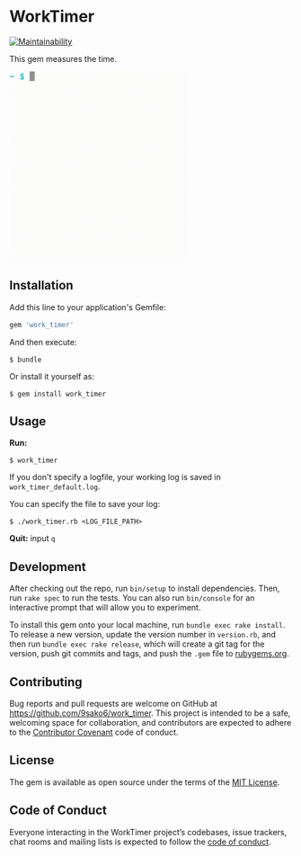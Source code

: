 # WorkTimer

[![Maintainability](https://api.codeclimate.com/v1/badges/c1aa0d29cfb926decd44/maintainability)](https://codeclimate.com/github/9sako6/work_timer/maintainability)


This gem measures the time.

![demo](demo.gif)

## Installation

Add this line to your application's Gemfile:

```ruby
gem 'work_timer'
```

And then execute:

    $ bundle

Or install it yourself as:

    $ gem install work_timer

## Usage
**Run:**

```
$ work_timer
```
If you don't specify a logfile, your working log is saved in ```work_timer_default.log```.

You can specify the file to save your log:
```
$ ./work_timer.rb <LOG_FILE_PATH>
```


**Quit:**
input ```q```

## Development

After checking out the repo, run `bin/setup` to install dependencies. Then, run `rake spec` to run the tests. You can also run `bin/console` for an interactive prompt that will allow you to experiment.

To install this gem onto your local machine, run `bundle exec rake install`. To release a new version, update the version number in `version.rb`, and then run `bundle exec rake release`, which will create a git tag for the version, push git commits and tags, and push the `.gem` file to [rubygems.org](https://rubygems.org).

## Contributing

Bug reports and pull requests are welcome on GitHub at https://github.com/9sako6/work_timer. This project is intended to be a safe, welcoming space for collaboration, and contributors are expected to adhere to the [Contributor Covenant](http://contributor-covenant.org) code of conduct.

## License

The gem is available as open source under the terms of the [MIT License](https://opensource.org/licenses/MIT).

## Code of Conduct

Everyone interacting in the WorkTimer project’s codebases, issue trackers, chat rooms and mailing lists is expected to follow the [code of conduct](https://github.com/9sako6/work_timer/blob/master/CODE_OF_CONDUCT.md).
